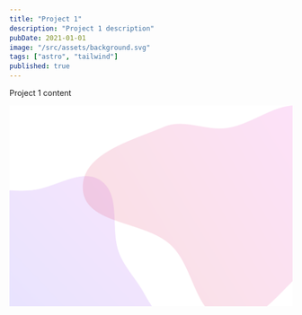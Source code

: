 ```yaml
---
title: "Project 1"
description: "Project 1 description"
pubDate: 2021-01-01
image: "/src/assets/background.svg"
tags: ["astro", "tailwind"]
published: true
---
```


Project 1 content

![Project 1 image](/src//assets/background.svg)
